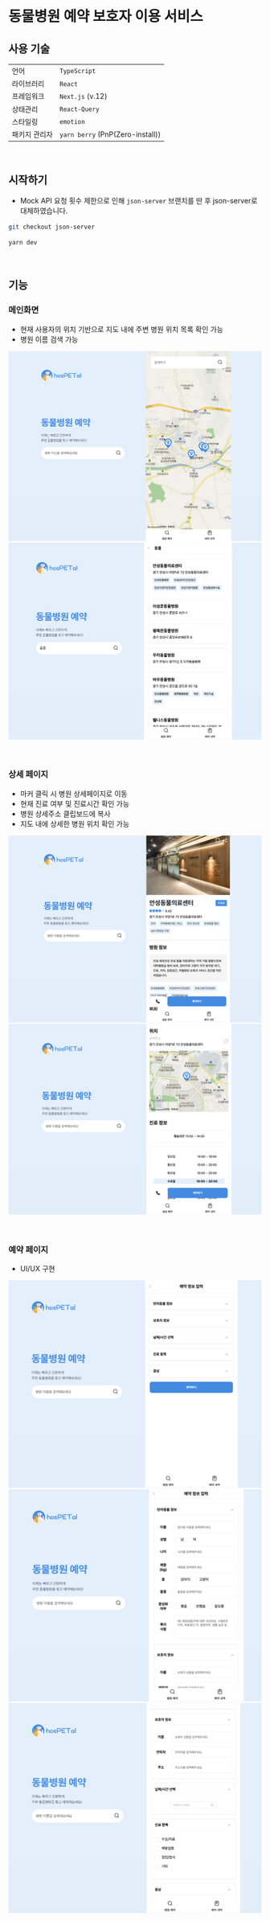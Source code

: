 # 동물병원 예약 보호자 이용 서비스

## 사용 기술
|||
|---|---|
|언어|`TypeScript`
|라이브러리|`React`
|프레임워크|`Next.js` (v.12)
|상태관리|`React-Query`
|스타일링|`emotion`
|패키지 관리자|`yarn berry` (PnP(Zero-install))

<br/>


## 시작하기
* Mock API 요청 횟수 제한으로 인해 `json-server` 브랜치를 딴 후 json-server로 대체하였습니다. 
```bash
git checkout json-server
```
```bash
yarn dev
```

<br/>

## 기능
### 메인화면
- 현재 사용자의 위치 기반으로 지도 내에 주변 병원 위치 목록 확인 가능
- 병원 이름 검색 가능

![메인화면](./public/images/ex-main.png)
![검색화면](./public/images/ex-search.png)

<br/>

### 상세 페이지
- 마커 클릭 시 병원 상세페이지로 이동
- 현재 진료 여부 및 진료시간 확인 가능
- 병원 상세주소 클립보드에 복사
- 지도 내에 상세한 병원 위치 확인 가능


![상세페이지01](./public/images/ex-detail01.png)
![상세페이지02](./public/images/ex-detail02.png)

<br/>

### 예약 페이지
- UI/UX 구현

![예약페이지01](./public/images/ex-reserve01.png)
![예약페이지02](./public/images/ex-reserve02.png)
![예약페이지03](./public/images/ex-reserve03.png)

